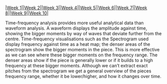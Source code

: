 |[Week 1](Week1.md)||[Week 2](week2.md)||[Week 3](week3.md)||[Week 4](week4.md)||[Week 5](week5.md)||[Week 6](week6.md)||[Week 7](week7.md)||[Week 8](week8.md)||[Week 9](week9.md)||[Week 10](week10.md)|

Time-frequency analysis provides more useful analytical data than waveform analysis. A waveform displays the amplitude against time, showing the bigger moments by way of waves that deviate further from the centre. Time-frequency visualisations such as the Spectrogram used display frequency against time as a heat map; the denser areas of the spectrogram show the bigger moments in the piece. This is more effective as we can see where these bigger moments on the frequency range. The denser areas show if the piece is generally lower or if it builds to a high frequency at these bigger moments. Although we can’t extract exact pitches from the spectrogram we get a general overview of the pieces frequency range, whether it be lower/higher, and how it changes over time.
